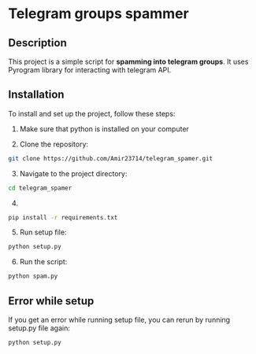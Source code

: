 # Telegram groups spammer

## Description
This project is a simple script for **spamming into telegram groups**. It uses Pyrogram library for interacting with telegram API.

## Installation 
To install and set up the project, follow these steps:

1. Make sure that python is installed on your computer

2. Clone the repository:
```bash
git clone https://github.com/Amir23714/telegram_spamer.git
```

3. Navigate to the project directory:
```bash
cd telegram_spamer
```
4.
```bash
pip install -r requirements.txt
```

5. Run setup file:
```bash
python setup.py
```
6. Run the script:
```bash
python spam.py
```

## Error while setup
If you get an error while running setup file, you can rerun by running setup.py file again:
```bash
python setup.py
```


